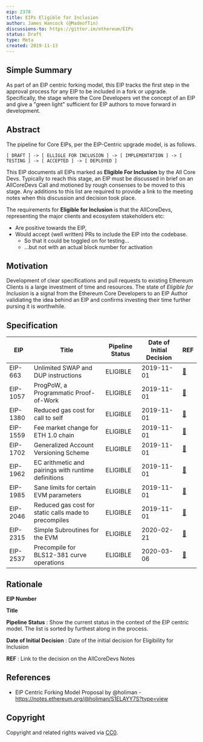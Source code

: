 ```yaml
---
eip: 2378
title: EIPs Eligible for Inclusion
author: James Hancock (@MadeofTin)
discussions-to: https://gitter.im/ethereum/EIPs
status: Draft
type: Meta
created: 2019-11-13
---
```


<!--You can leave these HTML comments in your merged EIP and delete the visible duplicate text guides, they will not appear and may be helpful to refer to if you edit it again. This is the suggested template for new EIPs. Note that an EIP number will be assigned by an editor. When opening a pull request to submit your EIP, please use an abbreviated title in the filename, `eip-draft_title_abbrev.md`. The title should be 44 characters or less.-->

## Simple Summary
<!--"If you can't explain it simply, you don't understand it well enough." Provide a simplified and layman-accessible explanation of the EIP.-->

As part of an EIP centric forking model, this EIP tracks the first step in the approval process for any EIP to be included in a fork or upgrade. Specifically, the stage where the Core Developers vet the concept of an EIP and give a "green light" sufficient for EIP authors to move forward in development.

## Abstract
<!--A short (~200 word) description of the technical issue being addressed.-->

The pipeline for Core EIPs, per the EIP-Centric upgrade model, is as follows.
```
[ DRAFT ] -> [ ELLIGLE FOR INCLUSION ] -> [ IMPLEMENTATION ] -> [ TESTING ] -> [ ACCEPTED ] -> [ DEPLOYED ]
```

This EIP documents all EIPs marked as **Eligible For Inclusion** by the All Core Devs. Typically to reach this stage, an EIP must be discussed in brief on an AllCoreDevs Call and motioned by rough consenses to be moved to this stage. Any additions to this list are required to provide a link to the meeting notes when this discussion and decision took place.

The requirements for **Eligible for Inclusion** is that the AllCoreDevs, representing the major clients and ecosystem stakeholders etc:

 - Are positive towards the EIP,
 - Would accept (well written) PRs to include the EIP into the codebase.
    - So that it could be toggled on for testing…
    - …but not with an actual block number for activation

## Motivation
<!--The motivation is critical for EIPs that want to change the Ethereum protocol. It should clearly explain why the existing protocol specification is inadequate to address the problem that the EIP solves. EIP submissions without sufficient motivation may be rejected outright.-->

Development of clear specifications and pull requests to existing Ethereum Clients is a large investment of time and resources. The state of *Eligible for Inclusion* is a signal from the Ethereum Core Developers to an EIP Author validiating the idea behind an EIP and  confirms investing their time further pursing it is worthwhile.

## Specification

| EIP      | Title                              | Pipeline Status | Date of Initial Decision | REF |
| -------- | ----------------------------------------------------- | -------- | ---------- | ---- | 
| EIP-663  | Unlimited SWAP and DUP instructions                   | ELIGIBLE | 2019-11-01 | [🔗](https://github.com/ethereum/pm/blob/master/All%20Core%20Devs%20Meetings/Meeting%2074.md) |
| EIP-1057  | ProgPoW, a Programmatic Proof-of-Work                   | ELIGIBLE | 2019-11-01 | [🔗](https://github.com/ethereum/pm/blob/master/All%20Core%20Devs%20Meetings/Meeting%2074.md) |
| EIP-1380 | Reduced gas cost for call to self                     | ELIGIBLE | 2019-11-01 | [🔗](https://github.com/ethereum/pm/blob/master/All%20Core%20Devs%20Meetings/Meeting%2074.md) |
| EIP-1559 | Fee market change for ETH 1.0 chain                   | ELIGIBLE | 2019-11-01 | [🔗](https://github.com/ethereum/pm/blob/master/All%20Core%20Devs%20Meetings/Meeting%2074.md) |
| EIP-1702 | Generalized Account Versioning Scheme                 | ELIGIBLE | 2019-11-01 | [🔗](https://github.com/ethereum/pm/blob/master/All%20Core%20Devs%20Meetings/Meeting%2074.md) |
| EIP-1962 | EC arithmetic and pairings with runtime definitions   | ELIGIBLE | 2019-11-01 | [🔗](https://github.com/ethereum/pm/blob/master/All%20Core%20Devs%20Meetings/Meeting%2074.md) |
| EIP-1985 | Sane limits for certain EVM parameters                | ELIGIBLE | 2019-11-01 | [🔗](https://github.com/ethereum/pm/blob/master/All%20Core%20Devs%20Meetings/Meeting%2074.md) |
| EIP-2046 | Reduced gas cost for static calls made to precompiles | ELIGIBLE | 2019-11-01 | [🔗](https://github.com/ethereum/pm/blob/master/All%20Core%20Devs%20Meetings/Meeting%2074.md) |
| EIP-2315 | Simple Subroutines for the EVM                        | ELIGIBLE | 2020-02-21 | [🔗](https://github.com/ethereum/pm/blob/master/All%20Core%20Devs%20Meetings/Meeting%2081.md#decisions) |
| EIP-2537 | Precompile for BLS12-381 curve operations             | ELIGIBLE | 2020-03-06 | [🔗](https://github.com/ethereum/pm/blob/master/All%20Core%20Devs%20Meetings/Meeting%2082.md) |

## Rationale

**EIP Number**

**Title**

**Pipeline Status** : Show the current status in the context of the EIP centric model. The list is sorted by furthest along in the process.

**Date of Initial Decision** : Date of the initial decision for Eligibility for Inclusion

**REF** : Link to the decision on the AllCoreDevs Notes


## References

 - EIP Centric Forking Model Proposal by @holiman - https://notes.ethereum.org/@holiman/S1ELAYY7S?type=view



## Copyright
Copyright and related rights waived via [CC0](https://creativecommons.org/publicdomain/zero/1.0/).
